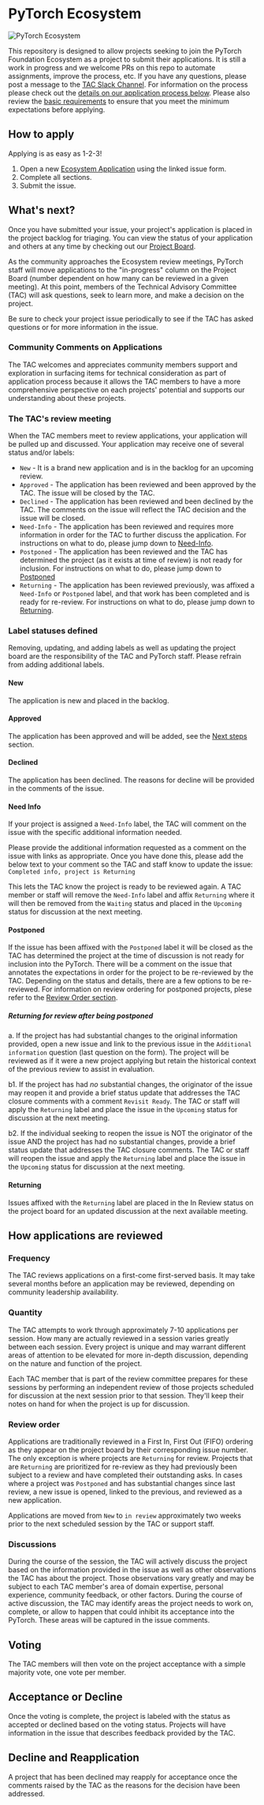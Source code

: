 # PyTorch Ecosystem 

![PyTorch Ecosystem](https://raw.githubusercontent.com/pytorch/pytorch/0d4cedaa47c7ee22042eb24e87eb3cfe95502404/docs/source/_static/img/pytorch-logo-dark.svg)

This repository is designed to allow projects seeking to join the PyTorch Foundation Ecosystem as a project to submit their applications. It is still a work in progress and we welcome PRs on this repo to automate assignments, improve the process, etc.  If you have any questions, please post a message to the [TAC Slack Channel](https://pytorch.slack.com/archives/C0808K2MN95).
For information on the  process please check out the [details on our application process below](#how-applications-are-reviewed).  Please also review the [basic requirements](https://github.com/pytorch-fdn/tac/blob/main/docs/governance/PyTorch_Ecosystem_Process.md) to ensure that you meet the minimum expectations before applying.  

## How to apply

Applying is as easy as 1-2-3!

1. Open a new [Ecosystem Application](https://github.com/pytorch-fdn/ecosystem/issues/new?assignees=&labels=New&projects=&template=application.yml&title=%3CProject+Name%3E?assignees=&labels=New&projects=&template=application.yml&title=%3CProject+Name%3E) using the linked issue form.
2. Complete all sections.
3. Submit the issue.

## What's next?

Once you have submitted your issue, your project's application is placed in the project backlog for triaging. You can view the status of your application and others at any time by checking out our [Project Board](https://github.com/orgs/pytorch-fdn/projects/6/views/1).

As the community approaches the Ecosystem review meetings, PyTorch staff will move applications to the "in-progress" column on the Project Board (number dependent on how many can be reviewed in a given meeting). At this point, members of the Technical Advisory Committee (TAC) will ask questions, seek to learn more, and make a decision on the project.  

Be sure to check your project issue periodically to see if the TAC has asked questions or for more information in the issue.  

### Community Comments on Applications

The TAC welcomes and appreciates community members support and exploration in surfacing items for technical consideration as part of application process because it allows the TAC members to have a more comprehensive perspective on each projects' potential and supports our understanding about these projects. 

### The TAC's review meeting

When the TAC members meet to review applications, your application will be pulled up and discussed. Your application may receive one of several status and/or labels:

* `New` - It is a brand new application and is in the backlog for an upcoming review.
* `Approved` - The application has been reviewed and been approved by the TAC. The issue will be closed by the TAC.
* `Declined` - The application has been reviewed and been declined by the TAC. The comments on the issue will reflect the TAC decision and the issue will be closed.
* `Need-Info` - The application has been reviewed and requires more information in order for the TAC to further discuss the application.  For instructions on what to do, please jump down to [Need-Info](#need-info).
* `Postponed` - The application has been reviewed and the TAC has determined the project (as it exists at time of review) is not ready for inclusion. For instructions on what to do, please jump down to [Postponed](#postponed)
* `Returning` - The application has been reviewed previously, was affixed a `Need-Info` or `Postponed` label, and that work has been completed and is ready for re-review.  For instructions on what to do, please jump down to [Returning](#returning).

### Label statuses defined

Removing, updating, and adding labels as well as updating the project board are the responsibility of the TAC and PyTorch staff.  Please refrain from adding additional labels.

#### New

The application is new and placed in the backlog.

#### Approved

The application has been approved and will be added, see the [Next steps](#nextsteps) section.

#### Declined

The application has been declined.  The reasons for decline will be provided in the comments of the issue.  

#### Need Info

If your project is assigned a `Need-Info` label, the TAC will comment on the issue with the specific additional information needed. 

Please provide the additional information requested as a comment on the issue with links as appropriate. Once you have done this, please add the below text to your comment so the TAC and staff know to update the issue:
`Completed info, project is Returning`

This lets the TAC know the project is ready to be reviewed again. A TAC member or staff will remove the `Need-Info` label and affix `Returning` where it will then be removed from the `Waiting` status and placed in the `Upcoming` status for discussion at the next meeting.

#### Postponed

If the issue has been affixed with the `Postponed` label it will be closed as the TAC has determined the project at the time of discussion is not ready for inclusion into the PyTorch. There will be a comment on the issue that annotates the expectations in order for the project to be re-reviewed by the TAC. Depending on the status and details, there are a few options to be re-reviewed. For information on review ordering for postponed projects, plese refer to the [Review Order section](#review-order).

##### Returning for review after being postponed

a. If the project has had substantial changes to the original information provided, open a new issue and link to the previous issue in the `Additional information` question (last question on the form). The project will be reviewed as if it were a new project applying but retain the historical context of the previous review to assist in evaluation.

b1. If the project has had *no* substantial changes, the originator of the issue may reopen it and provide a brief status update that addresses the TAC closure comments with a comment `Revisit Ready`. The TAC or staff will apply the `Returning` label and place the issue in the `Upcoming` status for discussion at the next meeting.

b2. If the individual seeking to reopen the issue is NOT the originator of the issue AND the project has had no substantial changes, provide a brief status update that addresses the TAC closure comments. The TAC or staff will reopen the issue and apply the `Returning` label and place the issue in the `Upcoming` status for discussion at the next meeting.

#### Returning

Issues affixed with the `Returning` label are placed in the In Review status on the project board for an updated discussion at the next available meeting.

## How applications are reviewed

### Frequency

The TAC reviews applications on a first-come first-served basis. It may take several months before an application may be reviewed, depending on community leadership availability.  

### Quantity

The TAC attempts to work through approximately 7-10 applications per session. How many are actually reviewed in a session varies greatly between each session. Every project is unique and may warrant different areas of attention to be elevated for more in-depth discussion, depending on the nature and function of the project.

Each TAC member that is part of the review committee prepares for these sessions by performing an independent review of those projects scheduled for discussion at the next session prior to that session. They'll keep their notes on hand for when the project is up for discussion.

### Review order

Applications are traditionally reviewed in a First In, First Out (FIFO) ordering as they appear on the project board by their corresponding issue number. The only exception is where projects are `Returning` for review. Projects that are `Returning` are prioritized for re-review as they had previously been subject to a review and have completed their outstanding asks. In cases where a project was `Postponed` and has substantial changes since last review, a new issue is opened, linked to the previous, and reviewed as a new application. 

Applications are moved from `New` to `in review` approximately two weeks prior to the next scheduled session by the TAC or support staff.

### Discussions

During the course of the session, the TAC will actively discuss the project based on the information provided in the issue as well as other observations the TAC has about the project. Those observations vary greatly and may be subject to each TAC member's area of domain expertise, personal experience, community feedback, or other factors. During the course of active discussion, the TAC may identify areas the project needs to work on, complete, or allow to happen that could inhibit its acceptance into the PyTorch. These areas will be captured in the issue comments.

## Voting

The TAC members will then vote on the project acceptance with a simple majority vote, one vote per member.  

## Acceptance or Decline 

Once the voting is complete, the project is labeled with the status as accepted or declined based on the voting status.  Projects will have information in the issue that describes feedback provided by the TAC.  

## Decline and Reapplication

A project that has been declined may reapply for acceptance once the comments raised by the TAC as the reasons for the decision have been addressed. 



